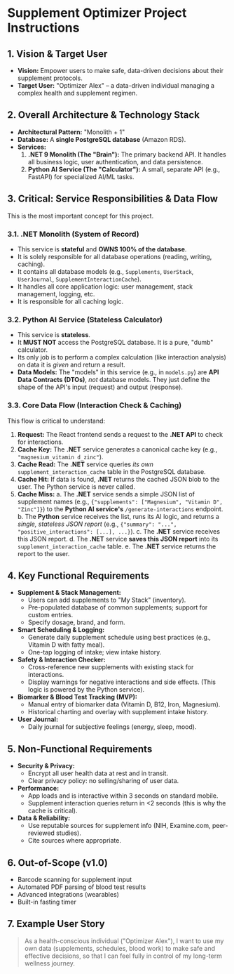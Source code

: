 # Supplement Optimizer Project Instructions

## 1. Vision & Target User
- **Vision:** Empower users to make safe, data-driven decisions about their supplement protocols.
- **Target User:** "Optimizer Alex" – a data-driven individual managing a complex health and supplement regimen.

## 2. Overall Architecture & Technology Stack
- **Architectural Pattern:** "Monolith + 1"
- **Database:** A **single PostgreSQL database** (Amazon RDS).
- **Services:**
  1.  **.NET 9 Monolith (The "Brain"):** The primary backend API. It handles all business logic, user authentication, and data persistence.
  2.  **Python AI Service (The "Calculator"):** A small, separate API (e.g., FastAPI) for specialized AI/ML tasks.

## 3. Critical: Service Responsibilities & Data Flow
This is the most important concept for this project.

### 3.1. .NET Monolith (System of Record)
- This service is **stateful** and **OWNS 100% of the database**.
- It is solely responsible for all database operations (reading, writing, caching).
- It contains all database models (e.g., `Supplements`, `UserStack`, `UserJournal`, `SupplementInteractionCache`).
- It handles all core application logic: user management, stack management, logging, etc.
- It is responsible for all caching logic.

### 3.2. Python AI Service (Stateless Calculator)
- This service is **stateless**.
- It **MUST NOT** access the PostgreSQL database. It is a pure, "dumb" calculator.
- Its only job is to perform a complex calculation (like interaction analysis) on data it is *given* and return a result.
- **Data Models:** The "models" in this service (e.g., in `models.py`) are **API Data Contracts (DTOs)**, *not* database models. They just define the shape of the API's input (request) and output (response).

### 3.3. Core Data Flow (Interaction Check & Caching)
This flow is critical to understand:
1.  **Request:** The React frontend sends a request to the **.NET API** to check for interactions.
2.  **Cache Key:** The **.NET** service generates a canonical cache key (e.g., `"magnesium_vitamin d_zinc"`).
3.  **Cache Read:** The **.NET** service queries *its own* `supplement_interaction_cache` table in the PostgreSQL database.
4.  **Cache Hit:** If data is found, **.NET** returns the cached JSON blob to the user. The Python service is never called.
5.  **Cache Miss:**
    a. The **.NET** service sends a simple JSON list of supplement names (e.g., `{"supplements": ["Magnesium", "Vitamin D", "Zinc"]}`) to the **Python AI service's** `/generate-interactions` endpoint.
    b. The **Python** service receives the list, runs its AI logic, and returns a *single, stateless JSON report* (e.g., `{"summary": "...", "positive_interactions": [...], ...}`).
    c. The **.NET** service receives this JSON report.
    d. The **.NET** service **saves this JSON report** into its `supplement_interaction_cache` table.
    e. The **.NET** service returns the report to the user.

## 4. Key Functional Requirements
- **Supplement & Stack Management:**
  - Users can add supplements to "My Stack" (inventory).
  - Pre-populated database of common supplements; support for custom entries.
  - Specify dosage, brand, and form.
- **Smart Scheduling & Logging:**
  - Generate daily supplement schedule using best practices (e.g., Vitamin D with fatty meal).
  - One-tap logging of intake; view intake history.
- **Safety & Interaction Checker:**
  - Cross-reference new supplements with existing stack for interactions.
  - Display warnings for negative interactions and side effects. (This logic is powered by the Python service).
- **Biomarker & Blood Test Tracking (MVP):**
  - Manual entry of biomarker data (Vitamin D, B12, Iron, Magnesium).
  - Historical charting and overlay with supplement intake history.
- **User Journal:**
  - Daily journal for subjective feelings (energy, sleep, mood).

## 5. Non-Functional Requirements
- **Security & Privacy:**
  - Encrypt all user health data at rest and in transit.
  - Clear privacy policy: no selling/sharing of user data.
- **Performance:**
  - App loads and is interactive within 3 seconds on standard mobile.
  - Supplement interaction queries return in <2 seconds (this is why the cache is critical).
- **Data & Reliability:**
  - Use reputable sources for supplement info (NIH, Examine.com, peer-reviewed studies).
  - Cite sources where appropriate.

## 6. Out-of-Scope (v1.0)
- Barcode scanning for supplement input
- Automated PDF parsing of blood test results
- Advanced integrations (wearables)
- Built-in fasting timer

## 7. Example User Story
> As a health-conscious individual ("Optimizer Alex"), I want to use my own data (supplements, schedules, blood work) to make safe and effective decisions, so that I can feel fully in control of my long-term wellness journey.